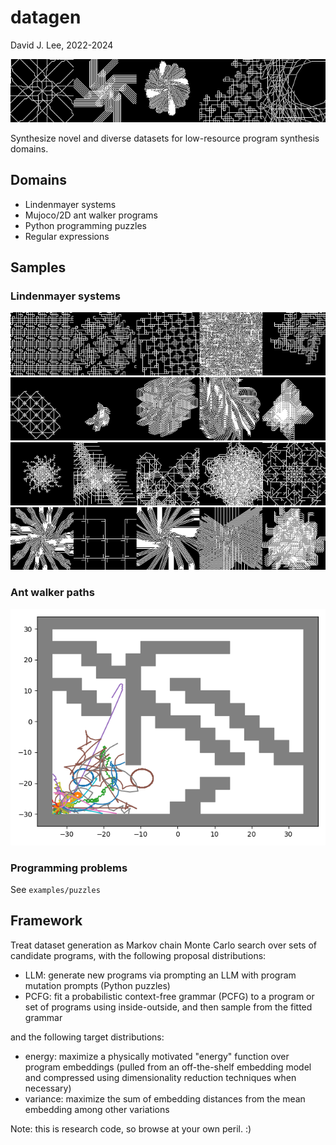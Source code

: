 # datagen
David J. Lee, 2022-2024

![L-systems](https://github.com/djslzx/datagen/blob/5902000661da4cf74e12a4acc147040608632ce5/examples/lsys/ns/sample1.png)


Synthesize novel and diverse datasets for low-resource program synthesis domains.

## Domains
- Lindenmayer systems
- Mujoco/2D ant walker programs
- Python programming puzzles
- Regular expressions

## Samples
### Lindenmayer systems
![Sample 1](https://github.com/djslzx/datagen/blob/5902000661da4cf74e12a4acc147040608632ce5/examples/lsys/ns/sample2.png)
![Sample 2](https://github.com/djslzx/datagen/blob/5902000661da4cf74e12a4acc147040608632ce5/examples/lsys/ns/sample3.png)
![Sample 3](https://github.com/djslzx/datagen/blob/5902000661da4cf74e12a4acc147040608632ce5/examples/lsys/ns/sample4.png)
![Sample 4](https://github.com/djslzx/datagen/blob/5902000661da4cf74e12a4acc147040608632ce5/examples/lsys/ns/sample5.png)

### Ant walker paths
![Ant outputs!](https://github.com/djslzx/datagen/blob/5902000661da4cf74e12a4acc147040608632ce5/examples/ant/oriented-trails.png)

### Programming problems
See `examples/puzzles`

## Framework
Treat dataset generation as Markov chain Monte Carlo search over sets of candidate programs, with the following proposal distributions:
- LLM: generate new programs via prompting an LLM with program mutation prompts (Python puzzles)
- PCFG: fit a probabilistic context-free grammar (PCFG) to a program or set of programs using inside-outside, and then sample from the fitted grammar
 
and the following target distributions:

- energy: maximize a physically motivated "energy" function over program embeddings (pulled from an off-the-shelf embedding model and compressed using dimensionality reduction techniques when necessary)
- variance: maximize the sum of embedding distances from the mean embedding
among other variations

Note: this is research code, so browse at your own peril. :)
